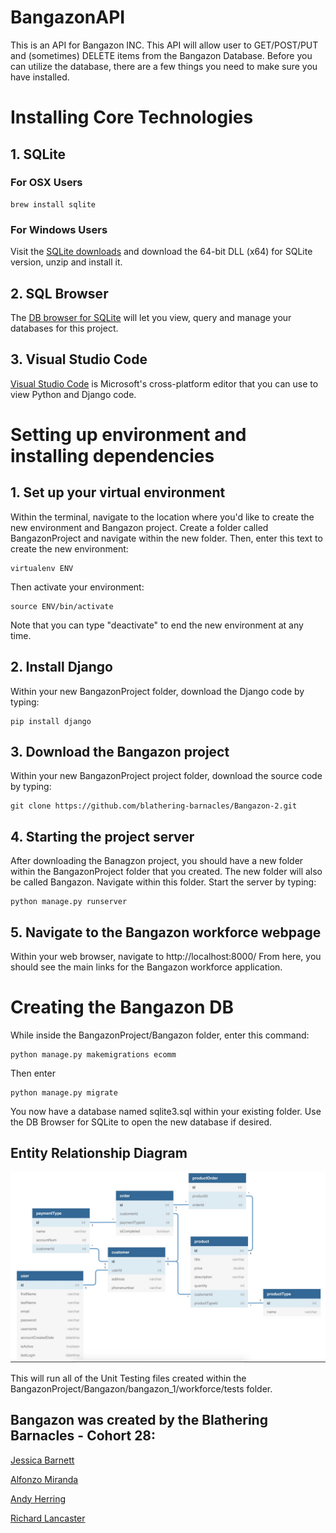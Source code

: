 # BangazonAPI

This is an API for Bangazon INC. This API will allow user to GET/POST/PUT and (sometimes) DELETE items from the Bangazon Database. Before you can utilize the database, there are a few things you need to make sure you have installed.

# Installing Core Technologies

## 1. SQLite

### For OSX Users

```
brew install sqlite
```

### For Windows Users

Visit the [SQLite downloads](https://www.sqlite.org/download.html) and download the 64-bit DLL (x64) for SQLite version, unzip and install it.

## 2. SQL Browser

The [DB browser for SQLite](http://sqlitebrowser.org/) will let you view, query and manage your databases for this project.

## 3. Visual Studio Code

[Visual Studio Code](https://code.visualstudio.com/download) is Microsoft's cross-platform editor that you can use to view Python and Django code.

# Setting up environment and installing dependencies

## 1. Set up your virtual environment

Within the terminal, navigate to the location where you'd like to create the new environment and Bangazon project. Create a folder called BangazonProject and navigate within the new folder. Then, enter this text to create the new environment:
```
virtualenv ENV
```
Then activate your environment:
```
source ENV/bin/activate
```
Note that you can type "deactivate" to end the new environment at any time.

## 2. Install Django

Within your new BangazonProject folder, download the Django code by typing:
```
pip install django
```

## 3. Download the Bangazon project

Within your new BangazonProject project folder, download the source code by typing:
```
git clone https://github.com/blathering-barnacles/Bangazon-2.git
```

## 4. Starting the project server

After downloading the Banagzon project, you should have a new folder within the BangazonProject folder that you created. The new folder will also be called Bangazon.  Navigate within this folder.  Start the server by typing:
```
python manage.py runserver
```

## 5. Navigate to the Bangazon workforce webpage

Within your web browser, navigate to http://localhost:8000/
From here, you should see the main links for the Bangazon workforce application.


# Creating the Bangazon DB

While inside the BangazonProject/Bangazon folder, enter this command:
```
python manage.py makemigrations ecomm
```
Then enter
```
python manage.py migrate
```
You now have a database named sqlite3.sql within your existing folder.  Use the DB Browser for SQLite to open the new database if desired.

## Entity Relationship Diagram
![BANGAZON ERD](/Bangazon_ERD.png "Bangazon ERD")


This will run all of the Unit Testing files created within the BangazonProject/Bangazon/bangazon_1/workforce/tests folder.



## Bangazon was created by the Blathering Barnacles - Cohort 28:

[Jessica Barnett](https://github.com/jessicabarnett8219)

[Alfonzo Miranda](https://github.com/Kazathur92)

[Andy Herring](https://github.com/Andrew-Herring)

[Richard Lancaster](https://github.com/rjlancaster)